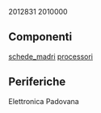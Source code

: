 2012831 
2010000

## Componenti
[schede_madri](componenti/schede_madri.md)
[processori](componenti/processori.md)

## Periferiche

Elettronica Padovana
